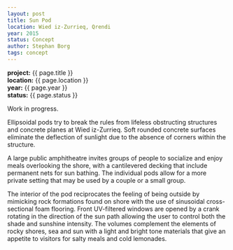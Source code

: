 ```yaml
---
layout: post
title: Sun Pod
location: Wied iz-Zurrieq, Qrendi
year: 2015
status: Concept
author: Stephan Borg
tags: concept
---
```


**project:** {{ page.title }}<br>
**location:** {{ page.location }}<br>
**year:** {{ page.year }}<br>
**status:** {{ page.status }}<br>

<div class="alert alert-warning" role="alert">
  Work in progress.
</div>

Ellipsoidal pods try to break the rules from lifeless obstructing structures and concrete planes at Wied iz-Zurrieq. Soft rounded concrete surfaces eliminate the deflection of
sunlight due to the absence of corners within the structure.

A large public amphitheatre invites groups of people to socialize and enjoy meals overlooking the shore, with a cantilevered decking that include permanent nets for sun bathing. The individual pods allow for a more private setting that may be used by a couple or a small group.

The interior of the pod reciprocates the feeling of being outside by mimicking rock formations found on shore with the use of sinusoidal cross-sectional foam flooring. Front
UV-filtered windows are opened by a crank rotating in the direction of the sun path allowing the user to control both the shade and sunshine intensity. The volumes complement the elements of rocky shores, sea and sun with a light and bright tone materials that give an appetite to visitors for salty meals and cold lemonades.

